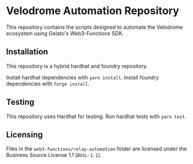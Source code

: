# Velodrome Automation Repository

This repository contains the scripts designed to automate the Velodrome 
ecosystem using Gelato's Web3-Functions SDK.


## Installation

This repository is a hybrid hardhat and foundry repository.

Install hardhat dependencies with `yarn install`.
Install foundry dependencies with `forge install`.

## Testing

This repository uses Hardhat for testing.
Run hardhat tests with `yarn test`.

## Licensing

Files in the `web3-functions/relay-automation` folder are licensed under the Business Source License 1.1 (`BUSL-1.1`).
